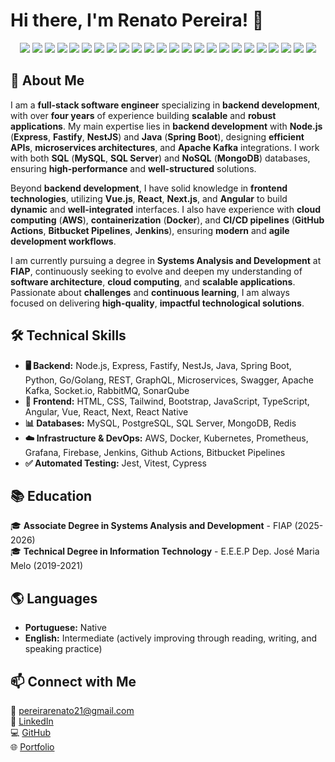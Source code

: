 # Hi there, I'm Renato Pereira! 👋 

<p align="center">
  <img src="https://img.shields.io/badge/JavaScript-F7DF1E?style=for-the-badge&logo=javascript&logoColor=black"/>
  <img src="https://img.shields.io/badge/TypeScript-3178C6?style=for-the-badge&logo=typescript&logoColor=white"/>
  <img src="https://img.shields.io/badge/Java-ED8B00?style=for-the-badge&logo=openjdk&logoColor=white"/>
  <img src="https://img.shields.io/badge/Python-3776AB?style=for-the-badge&logo=python&logoColor=white"/>
  <img src="https://img.shields.io/badge/Go-00ADD8?style=for-the-badge&logo=go&logoColor=white"/>
  <img src="https://img.shields.io/badge/Vue.js-4FC08D?style=for-the-badge&logo=vue.js&logoColor=white"/>
  <img src="https://img.shields.io/badge/React-61DAFB?style=for-the-badge&logo=react&logoColor=black"/>
  <img src="https://img.shields.io/badge/Next.js-000000?style=for-the-badge&logo=nextdotjs&logoColor=white"/>
  <img src="https://img.shields.io/badge/Angular-DD0031?style=for-the-badge&logo=angular&logoColor=white"/>
  <img src="https://img.shields.io/badge/Node.js-43853D?style=for-the-badge&logo=node.js&logoColor=white"/>
  <img src="https://img.shields.io/badge/NestJS-E0234E?style=for-the-badge&logo=nestjs&logoColor=white"/>
  <img src="https://img.shields.io/badge/Spring%20Boot-6DB33F?style=for-the-badge&logo=spring-boot&logoColor=white"/>
  <img src="https://img.shields.io/badge/MySQL-4479A1?style=for-the-badge&logo=mysql&logoColor=white"/>
  <img src="https://img.shields.io/badge/MongoDB-4EA94B?style=for-the-badge&logo=mongodb&logoColor=white"/>
  <img src="https://img.shields.io/badge/PostgreSQL-316192?style=for-the-badge&logo=postgresql&logoColor=white"/>
  <img src="https://img.shields.io/badge/Docker-2496ED?style=for-the-badge&logo=docker&logoColor=white"/>
  <img src="https://img.shields.io/badge/AWS-232F3E?style=for-the-badge&logo=amazon-aws&logoColor=white"/>
  <img src="https://img.shields.io/badge/GraphQL-E10098?style=for-the-badge&logo=graphql&logoColor=white"/>
  <img src="https://img.shields.io/badge/Swagger-85EA2D?style=for-the-badge&logo=swagger&logoColor=black"/>
  <img src="https://img.shields.io/badge/Jenkins-D24939?style=for-the-badge&logo=jenkins&logoColor=white"/>
  <img src="https://img.shields.io/badge/CI%2FCD-4B8BBE?style=for-the-badge&logo=githubactions&logoColor=white"/>
  <img src="https://img.shields.io/badge/Kubernetes-326CE5?style=for-the-badge&logo=kubernetes&logoColor=white"/>
  <img src="https://img.shields.io/badge/Prometheus-E6522C?style=for-the-badge&logo=prometheus&logoColor=white"/>
  <img src="https://img.shields.io/badge/Grafana-F46800?style=for-the-badge&logo=grafana&logoColor=white"/>
</p>

## 🚀 About Me

I am a **full-stack software engineer** specializing in **backend development**, with over **four years** of experience building **scalable** and **robust applications**. My main expertise lies in **backend development** with **Node.js** (**Express**, **Fastify**, **NestJS**) and **Java** (**Spring Boot**), designing **efficient APIs**, **microservices architectures**, and **Apache Kafka** integrations. I work with both **SQL** (**MySQL**, **SQL Server**) and **NoSQL** (**MongoDB**) databases, ensuring **high-performance** and **well-structured** solutions.

Beyond **backend development**, I have solid knowledge in **frontend technologies**, utilizing **Vue.js**, **React**, **Next.js**, and **Angular** to build **dynamic** and **well-integrated** interfaces. I also have experience with **cloud computing** (**AWS**), **containerization** (**Docker**), and **CI/CD pipelines** (**GitHub Actions**, **Bitbucket Pipelines**, **Jenkins**), ensuring **modern** and **agile development workflows**.

I am currently pursuing a degree in **Systems Analysis and Development** at **FIAP**, continuously seeking to evolve and deepen my understanding of **software architecture**, **cloud computing**, and **scalable applications**. Passionate about **challenges** and **continuous learning**, I am always focused on delivering **high-quality**, **impactful technological solutions**.

## 🛠️ Technical Skills

- **🖥️ Backend:** Node.js, Express, Fastify, NestJs, Java, Spring Boot, Python, Go/Golang, REST, GraphQL, Microservices, Swagger, Apache Kafka, Socket.io, RabbitMQ, SonarQube
- **🎨 Frontend:** HTML, CSS, Tailwind, Bootstrap, JavaScript, TypeScript, Angular, Vue, React, Next, React Native
- **📊 Databases:** MySQL, PostgreSQL, SQL Server, MongoDB, Redis
- **☁️ Infrastructure & DevOps:** AWS, Docker, Kubernetes, Prometheus, Grafana, Firebase, Jenkins, Github Actions, Bitbucket Pipelines
- **✅ Automated Testing:** Jest, Vitest, Cypress

## 📚 Education

🎓 **Associate Degree in Systems Analysis and Development** - FIAP (2025-2026)  
🎓 **Technical Degree in Information Technology** - E.E.E.P Dep. José Maria Melo (2019-2021)

## 🌎 Languages

- **Portuguese:** Native
- **English:** Intermediate (actively improving through reading, writing, and speaking practice)

## 📫 Connect with Me

📧 [pereirarenato21@gmail.com](pereirarenato21@gmail.com)  
🔗 [LinkedIn](https://www.linkedin.com/in/renato3x)  
💻 [GitHub](https://github.com/renato3x)  
🌐 [Portfolio](https://renato3x.dev)  

